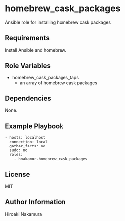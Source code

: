 homebrew_cask_packages
======================

Ansible role for installing homebrew cask packages

Requirements
------------

Install Ansible and homebrew.

Role Variables
--------------

- homebrew_cask_packages_taps
    - an array of homebrew cask packages

Dependencies
------------

None.

Example Playbook
-------------------------

    - hosts: localhost
      connection: local
      gather_facts: no           
      sudo: no
      roles:
        - hnakamur.homebrew_cask_packages

License
-------

MIT

Author Information
------------------

Hiroaki Nakamura
